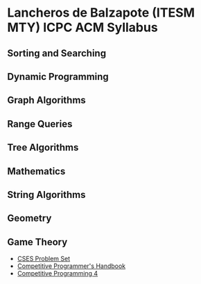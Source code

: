 # Lancheros de Balzapote (ITESM MTY) ICPC ACM Syllabus

## Sorting and Searching
## Dynamic Programming
## Graph Algorithms
## Range Queries
## Tree Algorithms
## Mathematics
## String Algorithms
## Geometry
## Game Theory

- [CSES Problem Set](https://cses.fi/problemset/)
- [Competitive Programmer's Handbook](https://cses.fi/book.html)
- [Competitive Programming 4](https://cpbook.net/)
